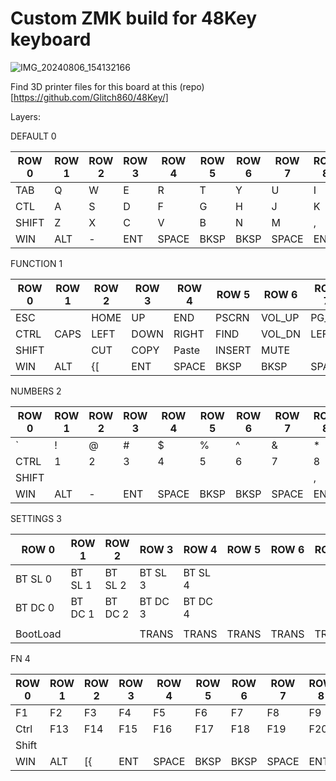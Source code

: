 # Custom ZMK build for 48Key keyboard
![IMG_20240806_154132166](https://github.com/user-attachments/assets/330eb5f4-8b73-4350-888e-b4442a6cc6bc)


Find 3D printer files for this board at this (repo)[https://github.com/Glitch860/48Key/]

Layers:

DEFAULT 0

| ROW 0 | ROW 1 | ROW 2 | ROW 3 | ROW 4 | ROW 5 | ROW 6 | ROW 7 | ROW 8 | ROW 9 | ROW 10 | ROW 11 |
| ----- | ----- | ----- | ----- | ----- | ----- | ----- | ----- | ----- | ----- | ------ | ------ |
|  TAB  |   Q   |   W   |   E   |   R   |   T   |   Y   |  U    |   I   |   O   |    P   |   \    |
|  CTL  |   A   |   S   |   D   |   F   |   G   |   H   |  J    |   K   |   L   |    ;   |    '   |
| SHIFT |   Z   |   X   |   C   |   V   |   B   |   N   |   M   |   ,   |   .   |    /   | SHIFT  |
|  WIN  |  ALT  |   -   |  ENT  | SPACE | BKSP  |  BKSP | SPACE |  ENT  |   =   |   ALT  |   APP  |

FUNCTION 1

| ROW 0 | ROW 1 | ROW 2 | ROW 3 | ROW 4 | ROW 5  | ROW 6 | ROW 7 | ROW 8 | ROW 9 | ROW 10 | ROW 11 |
| ----- | ----- | ----- | ----- | ----- | ------ | ----- | ----- | ----- | ----- | ------ | ------ |
|  ESC  |       |  HOME |   UP  |  END  | PSCRN  | VOL_UP| PG_UP |  UP   | PG_DN |   BR+  |   DEL  |
| CTRL  |  CAPS | LEFT  |  DOWN | RIGHT | FIND   | VOL_DN|  LEFT |  DOWN | RIGHT |   BR-  |  LOCK  |
| SHIFT |       | CUT   |  COPY | Paste | INSERT | MUTE  |       |       |       |        | SHIFT  |
|  WIN  | ALT   |   {[  |  ENT  | SPACE | BKSP   |  BKSP | SPACE |  ENT  |   ]}  |   ALT  |   APP  |

NUMBERS 2

| ROW 0 | ROW 1 | ROW 2 | ROW 3 | ROW 4 | ROW 5 | ROW 6 | ROW 7 | ROW 8 | ROW 9 | ROW 10 | ROW 11 |
| ----- | ----- | ----- | ----- | ----- | ----- | ----- | ----- | ----- | ----- | ------ | ------ |
|  `    |    !  |    @  |    #  |   $   |    %  |   ^   |   &   |    *  |  (    |   )    |  DEL   |
| CTRL  |   1   |   2   |   3   |   4   |   5   |   6   |   7   |    8  |    9  |    0   | ENTER  |
| SHIFT |       |       |       |       |       |       |       |   ,   |  .    |   /    | SHIFT  |
|  WIN  |   ALT |   -   |   ENT | SPACE | BKSP  |  BKSP | SPACE |  ENT  |   +   |   ALT  |   APP  |

SETTINGS 3

| ROW 0  | ROW 1 | ROW 2 | ROW 3 | ROW 4 | ROW 5 | ROW 6 | ROW 7 | ROW 8 | ROW 9 | ROW 10 | ROW 11     |
| -----  | ----- | ----- | ----- | ----- | ----- | ----- | ----- | ----- | ----- | ------ | ------     |
|BT SL 0 |BT SL 1|BT SL 2|BT SL 3|BT SL 4|       |       |       |       |       |        | BT_CLR     |
|BT DC 0 |BT DC 1|BT DC 2|BT DC 3|BT DC 4|       |       |       |       |       |        | TOG_USB    |
|        |       |       |       |       |       |       |       |       |       |        |            |
|BootLoad|       |       | TRANS | TRANS | TRANS | TRANS | TRANS | TRANS |       |        | BT_CLR_ALL |

FN 4

| ROW 0 | ROW 1 | ROW 2 | ROW 3 | ROW 4 | ROW 5 | ROW 6 | ROW 7 | ROW 8 | ROW 9 | ROW 10 | ROW 11 |
| ----- | ----- | ----- | ----- | ----- | ----- | ----- | ----- | ----- | ----- | ------ | ------ |
| F1    |  F2   |  F3   |  F4   |  F5   |   F6  |   F7  |  F8   |   F9  |  F10  |   F11  |   F12  |
| Ctrl  |  F13  |  F14  |  F15  |  F16  |  F17  |  F18  |  F19  |  F20  |  F21  |   F22  | Enter  |
| Shift |       |       |       |       |       |       |       |       |       |        | Shift  |
|  WIN  |  ALT  |  [{   |  ENT  | SPACE | BKSP  |  BKSP | SPACE |  ENT  |   ]}  |   ALT  |   APP  |
